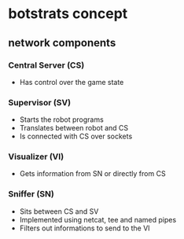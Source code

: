 # botstrats concept

## network components

### Central Server (CS)

* Has control over the game state

### Supervisor (SV)

* Starts the robot programs
* Translates between robot and CS
* Is connected with CS over sockets

### Visualizer (VI)

* Gets information from SN or directly from CS

### Sniffer (SN)

* Sits between CS and SV
* Implemented using netcat, tee and named pipes
* Filters out informations to send to the VI
